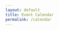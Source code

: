 ```yaml
---
layout: default
title: Event Calendar
permalink: /calendar
---
```

<script type="text/javascript" src="/assets/js/moment.min.js"></script>
<script src="https://cdnjs.cloudflare.com/ajax/libs/fullcalendar/3.9.0/fullcalendar.min.js"></script>
<link rel="stylesheet" href="https://cdnjs.cloudflare.com/ajax/libs/fullcalendar/3.9.0/fullcalendar.min.css">
<link rel="stylesheet" media="print" href="https://cdnjs.cloudflare.com/ajax/libs/fullcalendar/3.9.0/fullcalendar.print.min.css">

<script>
  $(document).ready(function() {
    $.noConflict();
    $('#calendar').fullCalendar({
      events:'/calendar-data'
    })

  });
</script>

<!--
{% for event in site.events %}
{{event.title}} {{event.event_date}}<br/>
{% endfor %}
-->
<div id="calendar"></div>

<style>
  #calendar {
    max-width: 1200px;
    margin: auto;
    padding: 0 30px;
  }
</style>